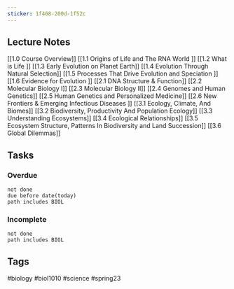 ```yaml
---
sticker: 1f468-200d-1f52c
---
```

## Lecture Notes
[[1.0 Course Overview]]
[[1.1 Origins of Life and The RNA World ]]
[[1.2 What is Life ]]
[[1.3 Early Evolution on Planet Earth]]
[[1.4 Evolution Through Natural Selection]]
[[1.5 Processes That Drive Evolution and Speciation ]]
[[1.6 Evidence for Evolution ]]
[[2.1 DNA Structure & Function]]
[[2.2 Molecular Biology I]]
[[2.3 Molecular Biology II]]
[[2.4 Genomes and Human Genetics]]
[[2.5 Human Genetics and Personalized Medicine]]
[[2.6 New Frontiers & Emerging Infectious Diseases ]]
[[3.1 Ecology, Climate, And Biomes]]
[[3.2 Biodiversity, Productivity And Population Ecology]]
[[3.3 Understanding Ecosystems]]
[[3.4 Ecological Relationships]]
[[3.5 Ecosystem Structure, Patterns In Biodiversity and Land Succession]]
[[3.6 Global Dilemmas]]

## Tasks
### Overdue
```tasks
not done
due before date(today)
path includes BIOL
```
### Incomplete
```tasks
not done
path includes BIOL
```

## Tags
#biology #biol1010 #science #spring23 